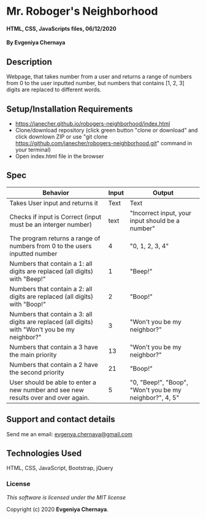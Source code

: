 # Mr. Roboger's Neighborhood

#### HTML, CSS, JavaScripts files,  06/12/2020

#### By **Evgeniya Chernaya**

## Description

Webpage, that takes number from a user and returns a range of numbers from 0 to the user inputted number, but numbers that contains [1, 2, 3] digits are replaced to different words. 

## Setup/Installation Requirements

* https://janecher.github.io/robogers-neighborhood/index.html
* Clone/download repository (click green button "clone or download" and click downlown ZIP or use "git clone https://github.com/janecher/robogers-neighborhood.git" command in your terminal)
* Open index.html file in the browser

## Spec

| Behavior | Input | Output|
|----------|-------|-------|
| Takes User input and returns it | Text | Text |
| Checks if input is Correct (input must be an interger number) | text | "Incorrect input, your input should be a number" |
| The program returns a range of numbers from 0 to the users inputted number | 4 | "0, 1, 2, 3, 4" |
| Numbers that contain a 1: all digits are replaced (all digits) with "Beep!" | 1 | "Beep!" |
| Numbers that contain a 2: all digits are replaced (all digits) with "Boop!" | 2 | "Boop!" |
| Numbers that contain a 3: all digits are replaced (all digits) with "Won't you be my neighbor?" | 3 | "Won't you be my neighbor?" |
| Numbers that contain a 3 have the main priority | 13 | "Won't you be my neighbor?" |
| Numbers that contain a 2 have the second priority | 21 | "Boop!" |
| User should be able to enter a new number and see new results over and over again. | 5 | "0, "Beep!", "Boop", "Won't you be my neighbor?", 4, 5" |

## Support and contact details

Send me an email: evgenya.chernaya@gmail.com

## Technologies Used

HTML, CSS, JavaScript, Bootstrap, jQuery

### License

_This software is licensed under the MIT license_

Copyright (c) 2020 **Evgeniya Chernaya**.